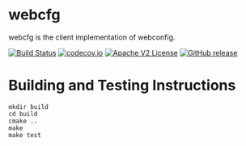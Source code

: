 # webcfg

webcfg is the client implementation of webconfig.

[![Build Status](https://github.com/xmidt-org/webcfg/workflows/CI/badge.svg)](https://github.com/xmidt-org/webcfg/actions)
[![codecov.io](http://codecov.io/github/xmidt-org/webcfg/coverage.svg?branch=master)](http://codecov.io/github/xmidt-org/webcfg?branch=master)
[![Apache V2 License](http://img.shields.io/badge/license-Apache%20V2-blue.svg)](https://github.com/xmidt-org/webcfg/blob/master/LICENSE.txt)
[![GitHub release](https://img.shields.io/github/release/xmidt-org/webcfg.svg)](CHANGELOG.md)


# Building and Testing Instructions

```
mkdir build
cd build
cmake ..
make
make test
```
